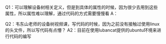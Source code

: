 
Q1：可以理解设备树相关定义，但是到具体的属性的时候，因为很少去用到这些属性，所以属性难以理解，通过代码的方式需要慢慢看
A：


Q2：韦东山老师的设备树视频课，写代码的时候，因为之前没有接触过使用linux的头文件，所以写代码有点懵？
A2：目前在使用lubancat提供的ubuntu环境来进行代码的编写